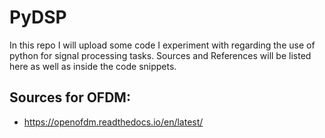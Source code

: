# PyDSP
In this repo I will upload some code I experiment with regarding the use of python for signal processing tasks.
Sources and References will be listed here as well as inside the code snippets.

## Sources for OFDM:
* https://openofdm.readthedocs.io/en/latest/

